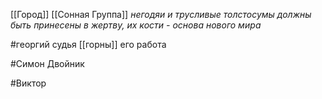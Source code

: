 [[Город]] [[Сонная Группа]] 
_негодяи и трусливые толстосумы должны быть принесены в жертву, их кости - основа нового мира_

#георгий
судья
[[горны]] его работа

#Симон
Двойник 

#Виктор 


